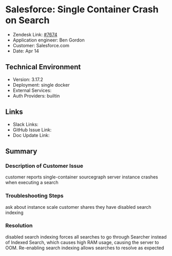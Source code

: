 
# Salesforce: Single Container Crash on Search <!-- Ticket Title  Hint: include keywords to make it searchable -->

- Zendesk Link: [#7674](https://sourcegraph.zendesk.com/agent/tickets/7674)
- Application engineer: Ben Gordon
- Customer: Salesforce.com <!-- Redact if this contains personally identifying information -->
- Date: Apr 14

<!-- Data populated from integration, speak to Ben Gordon or Michael Bali if not working -->
<!-- During Internal team trial, fill missing data manually (we are waiting for all data to sync) -->

## Technical Environment
- Version: 3.17.2​
- Deployment: single docker
- External Services:
- Auth Providers: builtin


## Links
<!-- Data for application engineer manual entry -->
- Slack Links:
- GitHub Issue Link:
- Doc Update Link:

## Summary
### Description of Customer Issue
customer reports single-container sourcegraph server instance crashes when executing a search

### Troubleshooting Steps
ask about instance scale
customer shares they have disabled search indexing

### Resolution
disabled search indexing forces all searches to go through Searcher instead of Indexed Search, which causes high RAM usage, causing the server to OOM.  Re-enabling search indexing allows searches to resolve as expected


<!-- Once complete, upload a copy to https://github.com/sourcegraph/support-tools-internal/tree/main/resolved-tickets as a .md file -->
<!-- Name the file 7674.md -->
